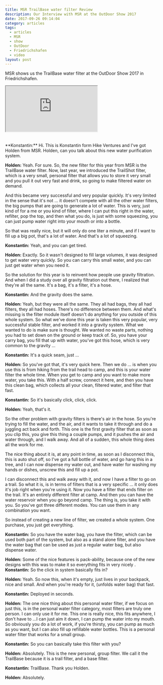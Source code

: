 ```yaml
---
title: MSR TrailBase water filter Review
description: Our Interview with MSR at the OutDoor Show 2017
date: 2017-09-26 09:14:04
category: articles
tags:
  - articles
  - MSR
  - show
  - OutDoor
  - Friedrichshafen
  - video
layout: post
---
```


MSR shows us the TrailBase water filter at the OutDoor Show 2017 in Friedrichshafen.

<div class="embed-responsive embed-responsive-16by9">
    <iframe class="embed-responsive-item" src="https://www.youtube.com/embed/gjaeCbCvXoQ"></iframe>
</div>
<br>
<!--more-->
<div id="amzn-assoc-ad-cc781bfd-577f-4efb-9da6-75cb9fc7d1c2"></div><script async src="//z-na.amazon-adsystem.com/widgets/onejs?MarketPlace=US&adInstanceId=cc781bfd-577f-4efb-9da6-75cb9fc7d1c2"></script><br>
**Konstantin:**	Hi. This is Konstantin form Hike Ventures and I've got Holden from MSR. Holden, can you talk about this new water purification system.

**Holden:**	Yeah. For sure. So, the new filter for this year from MSR is the TrailBase water filter. Now, last year, we introduced the TrailShot filter, which is a very small, personal filter that allows you to store it very small and you pull it out very fast and drink, so going to make filtered water on demand.

And this became very successful and very popular quickly. It's very limited in the sense that it's not ... it doesn't compete with all the other water filters, the big pumps that are going to generate a lot of water. This is very, just kind of for a me or you kind of filter, where I can put this right in the water, refilter, pop the top, and then what you do, is just with some squeezing, you can just pump water right into your mouth or into a bottle.

So that was really nice, but it will only do one liter a minute, and if I want to fill up a big pot, that's a lot of water. And that's a lot of squeezing.

**Konstantin:**	Yeah, and you can get tired.

**Holden:**	Exactly. So it wasn't designed to fill large volumes, it was designed to get water very quickly. So you can carry this small water, and you can just get water when you need it.

So the solution for this year is to reinvent how people use gravity filtration. And when I did a study over all gravity filtration out there, I realized that they're all the same. It's a bag, it's a filter, it's a hose.

**Konstantin:**	And the gravity does the same.

**Holden:**	Yeah, but they were all the same. They all had bags, they all had filters, they all had hoses. There's no difference between them. And what's missing is the filter module itself doesn't do anything for you outside of this whole system. So what we've done this year is taken this very popular, very successful stable filter, and worked it into a gravity system. What we wanted to do is make sure is thought. We wanted no waste parts, nothing you had to set down on the ground or keep track of. So, you have your carry bag, you fill that up with water, you've got this hose, which is very common to the gravity ...

**Konstantin:**	It's a quick seam, just ...

**Holden:**	So you've got that, it's very quick here. Then we do ... is when you use this is from hiking from the trail head to camp, and this is your water filter the whole time. When you get to camp and you want to make more water, you take this. With a half screw, connect it here, and then you have this clean bag, which collects all your clean, filtered water, and filter that fast.

**Konstantin:**	So it's basically click, click, click.

**Holden:**	Yeah, that's it.

So the other problem with gravity filters is there's air in the hose. So you're trying to fill the water, and the air, and it wants to take it through and do a juggling act back and forth. This one is the first gravity filter that as soon as you clip this, you give this thing a couple pumps, and it pushes the air and water through, and I walk away. And all of a sudden, this whole thing does all the work for me.

The nice thing about it is, at any point in time, as soon as I disconnect this, this is auto shut off, so I've got a full bottle of water, and go hang this in a tree, and I can now dispense my water out, and have water for washing my hands or dishes, unscrew this and fill up a pot.

I can disconnect this and walk away with it, and now I have a filter to go on a trail. So what it is, is in terms of filters that is a very specific ... it only does it's job right when you're using it. Now you have a filter that ends filter on the trail. It's an entirely different filter at camp. And then you can have the water reservoir when you go beyond camp. The thing is, you take it with you. So you've got three different modes. You can use them in any combination you want.

So instead of creating a new line of filter, we created a whole system. One purchase, you just get everything.

**Konstantin:**	So you have the water bag, you have the filter, which can be used both part of the system, but also as a stand alone filter, and you have the water bag that can be used as just a regular water bag, but also dispense water.

**Holden:**	Some of the nice features is pack-ability, because one of the new designs with this was to make it so everything fits in very nicely
.
**Konstantin:**	So the click in system basically fits in?

**Holden:**	Yeah. So now this, when it's empty, just lives in your backpack, nice and small. And when you're ready for it, (unfolds water bag) that fast.

**Konstantin:**	Deployed in seconds.

**Holden:**	The one nice thing about this personal water filter, if we focus on just this, is in the personal water filter category, most filters are truly one person. I can only use it for me. This one is really nice, this fits anywhere, I don't have to ...I can just aim it down, I can pump the water into my mouth. So obviously you do a lot of work, if you're thirsty, you can pump as much as you want, but I can also fill up refillable water bottles. This is a personal water filter that works for a small group.

**Konstantin:**	So you can basically take this filter with you?

**Holden:**	Absolutely. This is the new personal, group filter. We call it the TrailBase because it is a trail filter, and a base filter.

**Konstantin:**	TrailBase. Thank you Holden.

**Holden:**	Absolutely.
